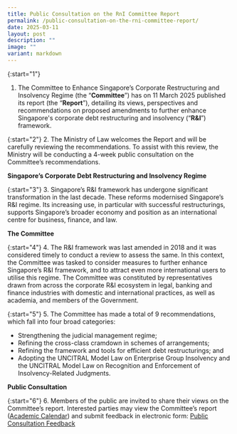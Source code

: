 ```yaml
---
title: Public Consultation on the RnI Committee Report
permalink: /public-consultation-on-the-rni-committee-report/
date: 2025-03-11
layout: post
description: ""
image: ""
variant: markdown
---
```

{:start="1"}
1.  The Committee to Enhance Singapore’s Corporate Restructuring and Insolvency Regime (the “**Committee**”) has on 11 March 2025 published its report (the “**Report**”), detailing its views, perspectives and recommendations on proposed amendments to further enhance Singapore's corporate debt restructuring and insolvency (“**R&I**”) framework.

{:start="2"}
2.  The Ministry of Law welcomes the Report and will be carefully reviewing the recommendations. To assist with this review, the Ministry will be conducting a 4-week public consultation on the Committee’s recommendations.

**Singapore’s Corporate Debt Restructuring and Insolvency Regime**

{:start="3"}
3.  Singapore’s R&I framework has undergone significant transformation in the last decade. These reforms modernised Singapore’s R&I regime. Its increasing use, in particular with successful restructurings, supports Singapore’s broader economy and position as an international centre for business, finance, and law.

**The Committee**

{:start="4"}
4.  The R&I framework was last amended in 2018 and it was considered timely to conduct a review to assess the same. In this context, the Committee was tasked to consider measures to further enhance Singapore’s R&I framework, and to attract even more international users to utilise this regime. The Committee was constituted by representatives drawn from across the corporate R&I ecosystem in legal, banking and finance industries with domestic and international practices, as well as academia, and members of the Government.

{:start="5"}
5.  The Committee has made a total of 9 recommendations, which fall into four broad categories:

* Strengthening the judicial management regime;
* Refining the cross-class cramdown in schemes of arrangements;
* Refining the framework and tools for efficient debt restructurings; and
* Adopting the UNCITRAL Model Law on Enterprise Group Insolvency and the UNCITRAL Model Law on Recognition and Enforcement of Insolvency-Related Judgments.

**Public Consultation**

{:start="6"}
6.  Members of the public are invited to share their views on the Committee’s report. Interested parties may view the Committee’s report ([Academic Calendar](/files/Academic_Calendar_Sem___AY2024_25_LAW_Weekly_Calendar_Sem_2.pdf)) and submit feedback in electronic form:   [Public Consultation Feedback](go.gov.sg/public-consultation-on-the-rni-committee-report-feedback)